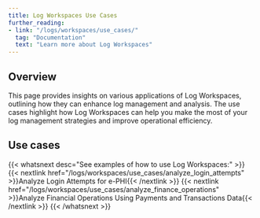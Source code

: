 ```yaml
---
title: Log Workspaces Use Cases
further_reading:
- link: "/logs/workspaces/use_cases/"
  tag: "Documentation"
  text: "Learn more about Log Workspaces"
---
```


## Overview

This page provides insights on various applications of Log Workspaces, outlining how they can enhance log management and analysis. The use cases highlight how Log Workspaces can help you make the most of your log management strategies and improve operational efficiency.

## Use cases

{{< whatsnext desc="See examples of how to use Log Workspaces:" >}}
    {{< nextlink href="/logs/workspaces/use_cases/analyze_login_attempts" >}}Analyze Login Attempts for e-PHI{{< /nextlink >}}
    {{< nextlink href="/logs/workspaces/use_cases/analyze_finance_operations" >}}Analyze Financial Operations Using Payments and Transactions Data{{< /nextlink >}}
{{< /whatsnext >}}

